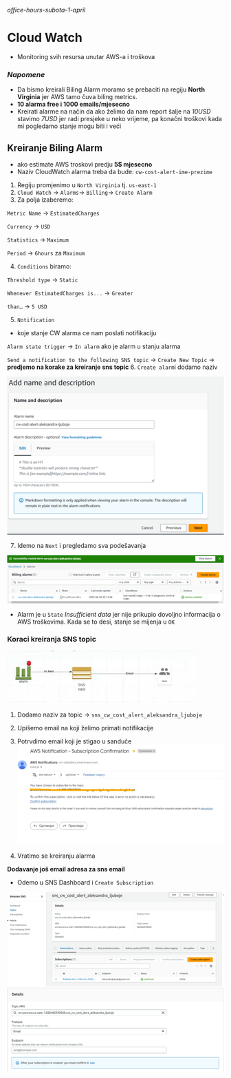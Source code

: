 *office-hours-subota-1-april*

# Cloud Watch
* Monitoring svih resursa unutar AWS-a i troškova

### *Napomene*
* Da bismo kreirali Biling Alarm moramo se prebaciti na regiju **North Virginia** jer AWS tamo čuva biling metrics.
* **10 alarma free i 1000 emails/mjesecno**
* Kreirati alarme na način da ako želimo da nam report šalje na *10USD* stavimo *7USD* jer radi presjeke u neko vrijeme, pa konačni troškovi kada mi pogledamo stanje mogu biti i veći 

## Kreiranje Biling Alarm
 * ako estimate AWS troskovi predju **5$ mjesecno**
 * Naziv CloudWatch alarma treba da bude: `cw-cost-alert-ime-prezime`

1. Regiju promjenimo u `North Virginia` tj. `us-east-1`
2. `Cloud Watch` -> `Alarms`-> `Billing`-> `Create Alarm`
3. Za polja izaberemo:

`Metric Name` -> `EstimatedCharges`

`Currency`    -> `USD`

`Statistics`    -> `Maximum`

`Period`    -> `6hours` za `Maximum` 

4. `Conditions` biramo:

`Threshold type` -> `Static`

`Whenever EstimatedCharges is...` -> `Greater`

`than…` -> `5 USD`

5. `Notification` 
* koje stanje CW alarma ce nam poslati notifikaciju

`Alarm state trigger` -> `In alarm` ako je alarm u stanju alarma

`Send a notification to the following SNS topic` -> `Create New Topic` -> **predjemo na korake za kreiranje sns topic**
6. `Create alarm`i dodamo naziv 

![nginx-conf-fajl](img/alarm-name.png)

7. Idemo na `Next` i pregledamo sva podešavanja

![nginx-conf-fajl](img/alarm-insuficient-data.png)

* Alarm je u `State` *Insufficient data* jer nije prikupio dovoljno informacija o AWS troškovima. Kada se to desi, stanje se mijenja u `OK`

### Koraci kreiranja SNS topic
![nginx-conf-fajl](img/sns.png)
1. Dodamo naziv za topic -> `sns_cw_cost_alert_aleksandra_ljuboje`
2. Upišemo email na koji želimo primati notifikacije
3. Potrvdimo email koji je stigao u sanduče
![nginx-conf-fajl](img/sns-confirmed-email-1.jpg)

4. Vratimo se kreiranju alarma 

**Dodavanje još email adresa za sns email**
* Odemo u SNS Dashboard i `Create Subscription`

![nginx-conf-fajl](img/sns-subscription.png)
![nginx-conf-fajl](img/sns-subscription-2.png)










